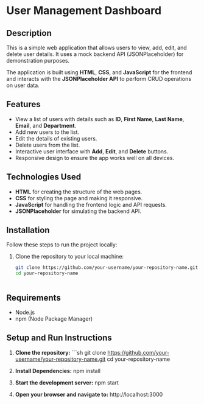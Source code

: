 # User Management Dashboard

## Description

This is a simple web application that allows users to view, add, edit, and delete user details. It uses a mock backend API (JSONPlaceholder) for demonstration purposes.

The application is built using **HTML**, **CSS**, and **JavaScript** for the frontend and interacts with the **JSONPlaceholder API** to perform CRUD operations on user data.

## Features

- View a list of users with details such as **ID**, **First Name**, **Last Name**, **Email**, and **Department**.
- Add new users to the list.
- Edit the details of existing users.
- Delete users from the list.
- Interactive user interface with **Add**, **Edit**, and **Delete** buttons.
- Responsive design to ensure the app works well on all devices.

## Technologies Used

- **HTML** for creating the structure of the web pages.
- **CSS** for styling the page and making it responsive.
- **JavaScript** for handling the frontend logic and API requests.
- **JSONPlaceholder** for simulating the backend API.

## Installation

Follow these steps to run the project locally:

1. Clone the repository to your local machine:

   ```sh
   git clone https://github.com/your-username/your-repository-name.git
   cd your-repository-name



## Requirements

- Node.js
- npm (Node Package Manager)

## Setup and Run Instructions

1. **Clone the repository:**                                                                                                                                            ```sh
   git clone https://github.com/your-username/your-repository-name.git
   cd your-repository-name                                                                          
3. **Install Dependencies:**                                                                        npm install                                                                                           
4. **Start the development server:**                                                                npm start

5. **Open your browser and navigate to:**
    http://localhost:3000






